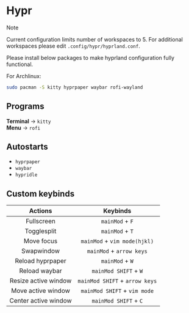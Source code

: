 # Hypr

> [!NOTE]
> Current configuration limits number of workspaces to 5. For additional workspaces please edit `.config/hypr/hyprland.conf`.

Please install below packages to make hyprland configuration fully functional.

For Archlinux:

```bash
sudo pacman -S kitty hyprpaper waybar rofi-wayland
```

## Programs

**Terminal** -> `kitty`  
**Menu** -> `rofi`

## Autostarts

- `hyprpaper`
- `waybar`
- `hypridle`

## Custom keybinds

|       Actions        |            Keybinds            |
| :------------------: | :----------------------------: |
|      Fullscreen      |        `mainMod` + `F`         |
|     Togglesplit      |        `mainMod` + `T`         |
|      Move focus      |  `mainMod` + `vim mode(hjkl)`  |
|      Swapwindow      |    `mainMod` + `arrow keys`    |
|   Reload hyprpaper   |        `mainMod` + `W`         |
|    Reload waybar     |     `mainMod SHIFT` + `W`      |
| Resize active window | `mainMod SHIFT` + `arrow keys` |
|  Move active window  |  `mainMod SHIFT` + `vim mode`  |
| Center active window |     `mainMod SHIFT` + `C`      |
